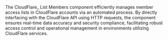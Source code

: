 The CloudFlare_ List Members component efficiently manages member access lists in CloudFlare accounts via an automated process. By directly interfacing with the CloudFlare API using HTTP requests, the component ensures real-time data accuracy and security compliance, facilitating robust access control and operational management in environments utilizing CloudFlare services.
